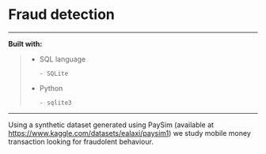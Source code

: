 # Fraud detection

---


**Built with:**

> - SQL language
>
>		- SQLite
>
> - Python
>
>		- sqlite3



---

Using a synthetic dataset generated using PaySim (available at https://www.kaggle.com/datasets/ealaxi/paysim1) we study mobile money transaction looking for fraudolent behaviour.
